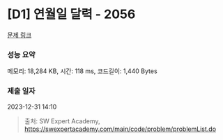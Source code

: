 # [D1] 연월일 달력 - 2056 

[문제 링크](https://swexpertacademy.com/main/code/problem/problemDetail.do?contestProbId=AV5QLkdKAz4DFAUq) 

### 성능 요약

메모리: 18,284 KB, 시간: 118 ms, 코드길이: 1,440 Bytes

### 제출 일자

2023-12-31 14:10



> 출처: SW Expert Academy, https://swexpertacademy.com/main/code/problem/problemList.do